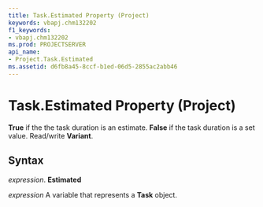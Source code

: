 ```yaml
---
title: Task.Estimated Property (Project)
keywords: vbapj.chm132202
f1_keywords:
- vbapj.chm132202
ms.prod: PROJECTSERVER
api_name:
- Project.Task.Estimated
ms.assetid: d6fb8a45-8ccf-b1ed-06d5-2855ac2abb46
---
```



# Task.Estimated Property (Project)

 **True** if the the task duration is an estimate. **False** if the task duration is a set value. Read/write **Variant**.


## Syntax

 _expression_. **Estimated**

 _expression_ A variable that represents a **Task** object.


